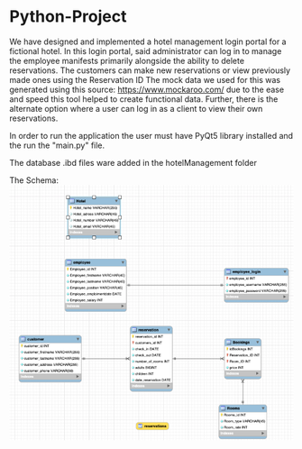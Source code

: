 # Python-Project


We have designed and implemented a hotel management login portal for a fictional hotel.
In this login portal, said administrator can log in to manage the employee manifests 
primarily alongside the ability to delete reservations. The customers can make new 
reservations or view previously made ones using the Reservation ID The mock data we 
used for this was generated using this source: https://www.mockaroo.com/ due to the 
ease and speed this tool helped to create functional data. Further, there is the 
alternate option where a user can log in as a client to view their own reservations.

In order to run the application the user must have PyQt5 library installed and 
the run the "main.py" file.

The database .ibd files ware added in the hotelManagement folder

The Schema:
![](schemaFinal.png)